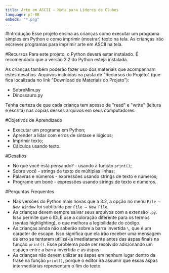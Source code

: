 ```yaml
---
title: Arte em ASCII — Nota para Líderes de Clubes
language: pt-BR
embeds: "*.png"
...
```


#Introdução
Esse projeto ensina as crianças como executar um programa simples em Python e como imprimir (mostrar) texto na tela. As crianças irão escrever programas para imprimir arte em ASCII na tela.

#Recursos
Para este projeto, o Python deverá estar instalado. É recomendado que a versão 3.2 do Python esteja instalada.

As crianças também poderão fazer uso dos materiais que acompanham estes desafios. Arquivos incluídos na pasta de "Recursos do Projeto" (que fica localizada no link "Download de Materiais do Projeto"):

+ SobreMim.py
+ Dinossauro.py

Tenha certeza de que cada criança tem acesso de "read" e "write" (leitura e escrita) nas cópias desses arquivos em seus computadores.

#Objetivos de Aprendizado
+ Executar um programa em Python;
+ Aprender a lidar com erros de sintaxe e lógicos;
+ Imprimir texto;
+ Cálculos usando texto.


#Desafios
+ No que você está pensando? - usando a função `print()`;
+ Sobre você - strings de texto de múltiplas linhas;
+ Palavras e números - expressões usando strings de texto e números;
+ Programe um boné - expressões usando strings de texto e números.

#Perguntas Frequentes
+ Nas versões do Python mais novas que a 3.2, a opção no menu `File → New Window` foi subtituída por `File → New File`.
+ As crianças devem sempre salvar seus arquivos com a extensão `.py`. Isso permite que o IDLE use a coloração diferente para os termos (syntax highlighting), o que melhora a legibilidade do código.
+ As crianças ainda não saberão sobre a barra invertida `\`, que é um caracter de escape. Isso significa que ela irão receber uma mensagem de erro se tentarem utilizá-la imediatamente antes das áspas finais na função `print()`. Esse problema pode ser resolvido adicionando um espaço entre a barra invertida e as áspas.
+ As crianças não devem utilizar as áspas em nenhum lugar dentro da frase na função `print()`, porque o editor irá assumir que essas áspas intermediárias representam o fim do texto.